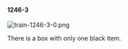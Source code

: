 #### 1246-3
![train-1246-3-0.png](https://github.com/lil-lab/nlvr/raw/master/nlvr/train/images/74/train-1246-3-0.png "train-1246-3-0.png")

There is a box with only one black item.